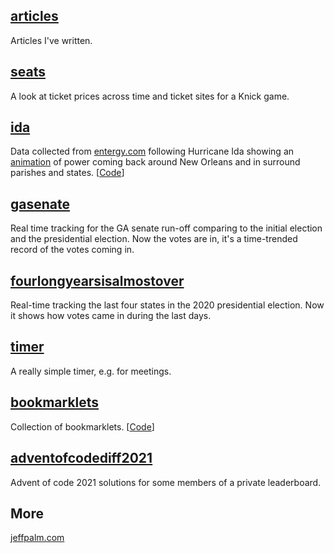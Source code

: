 [//]: # (Title: spudtrooper)

## [articles](/articles)

Articles I've written.

## [seats](/seats)

A look at ticket prices across time and ticket sites for a Knick game.

## [ida](/ida)

Data collected from [entergy.com](http://entergy.com) following Hurricane Ida
showing an [animation](https://spudtrooper.github.io/ida/html/animate.html#autoplay=1&speed=100) 
of power coming back around New Orleans and in surround parishes and states.
[[Code](https://github.com/spudtrooper/etrviewoutage)]

## [gasenate](/gasenate/both.html)

Real time tracking for the GA senate run-off comparing to the initial
election and the presidential election. Now the votes are in, it's a
time-trended record of the votes coming in.

## [fourlongyearsisalmostover](/fourlongyearsisalmostover)

Real-time tracking the last four states in the 2020 presidential
election. Now it shows how votes came in during the last days.

## [timer](/timer)

A really simple timer, e.g. for meetings.

## [bookmarklets](/bookmarklets)

Collection of bookmarklets. [[Code](https://github.com/spudtrooper/bookmarklets)]

## [adventofcodediff2021](/adventofcodediff2021)

Advent of code 2021 solutions for some members of a private leaderboard.

## More
    
[jeffpalm.com](http://jeffpalm.com)
